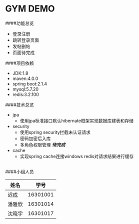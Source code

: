 GYM DEMO
===========================
####功能总览
* 登录注册
* 跳转登录页面
* 发帖删帖
* 页面待完成

####项目依赖
* JDK:1.8
* maven:4.0.0
* spring boot:2.1.4
* mysql:5.7.20
* redis:3.2.100

####技术总览
* jpa
    * 使用jpa标准接口默认hibernate框架实现数据库建表和存储
* security
    * 使用spring security拦截未认证请求
    * 密码加密后入库
    * 多角色权限管理 ***待完成***
* cache
    * 实现spring cache连接windows redis对请求结果进行缓存
    
##

####小组人员

|姓名|学号|
|---|---|
|迟成|16301001|
|潘雅欣|16301014|
|沈晓宇|16301017|